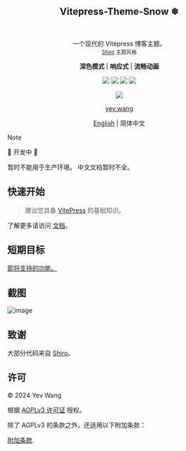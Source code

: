<p align="center">
  <h2 align="center">Vitepress-Theme-Snow ❄</h2>
  <br />
  <p align="center">
    一个现代的 Vitepress 博客主题。
    <br />
    <small align="center"><a href="https://github.com/innei/Shiro">Shiro</a> 主题风格</small>
  </p>
</p>

<p align="center">  
  <p align="center">
  <b>深色模式</b>
  | 
  <b>响应式</b>
  |
  <b>流畅动画</b>
  </p>
</p>

<p align="center">
   <span>
      <img src="https://img.shields.io/badge/vuejs-%2335495e.svg?style=Plastic&logo=vuedotjs&logoColor=%234FC08D"/>
   </span>
   <span>
      <img src="https://img.shields.io/badge/typescript-%23007ACC.svg?style=Plastice&logo=typescript&logoColor=white"/>
   </span>
   <span>
      <img src="https://img.shields.io/badge/RollupJS-ef3335?style=Plastic&logo=rollup.js&logoColor=white"/>
    </span>
   <span>
      <img src="https://img.shields.io/badge/tailwindcss-%2338B2AC.svg?style=Plastic&logo=tailwind-css&logoColor=white"/>
    </span>
</p>

<p align="center">
  <img src="https://img.shields.io/badge/Vercel-000000?style=for-the-badge&logo=vercel&logoColor=white"/>
</p>
<p align="center"><a href="https://yev.wang">yev.wang</a></p>
<p align="center"> <a href="./README.md">English</a> | 简体中文</p>

> [!NOTE]
> 🚧 开发中 🚧
>
> 暂时不能用于生产环境。
> 中文文档暂时不全。

## 快速开始

> 建议您具备 [VitePress](https://vitepress.dev/guide/getting-started) 的基础知识。

了解更多请访问 [文档]('./documentation_zh.md')。

## 短期目标

[即将支持的功能。]('./short_term_goal_zh.md')

## 截图

<img alt="image" src="https://github.com/wangyewei/vitepress-theme-snow/assets/49926816/fd7a8747-9765-4fa8-8121-b93f60ae9225">

## 致谢

大部分代码来自 [Shiro](https://github.com/innei/Shiro)。

## 许可

&copy; 2024 Yev Wang

根据 [AGPLv3 许可证](https://github.com/wangyewei/vitepress-theme-yev/blob/main/LICENSE) 授权。

除了 AGPLv3 的条款之外，还适用以下附加条款：

[附加条款](./ADDITION_TERMS.md).
